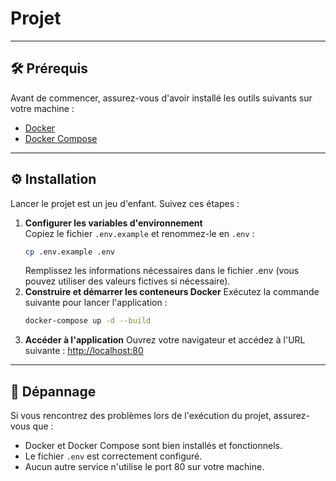 # Projet

---

## 🛠️ Prérequis

Avant de commencer, assurez-vous d'avoir installé les outils suivants sur votre machine :

- [Docker](https://www.docker.com/)
- [Docker Compose](https://docs.docker.com/compose/)

---

## ⚙️ Installation

Lancer le projet est un jeu d'enfant. Suivez ces étapes :

1. **Configurer les variables d'environnement**  
   Copiez le fichier `.env.example` et renommez-le en `.env` :
   ```bash
   cp .env.example .env
    ```
   Remplissez les informations nécessaires dans le fichier .env (vous pouvez utiliser des valeurs fictives si nécessaire).
2. **Construire et démarrer les conteneurs Docker**
   Exécutez la commande suivante pour lancer l'application :
    ```bash
    docker-compose up -d --build
    ```
3. **Accéder à l'application**
    Ouvrez votre navigateur et accédez à l'URL suivante : [http://localhost:80](http://localhost:80)


---

## 🐞 Dépannage

Si vous rencontrez des problèmes lors de l'exécution du projet, assurez-vous que :

- Docker et Docker Compose sont bien installés et fonctionnels.
- Le fichier `.env` est correctement configuré.
- Aucun autre service n'utilise le port 80 sur votre machine.
